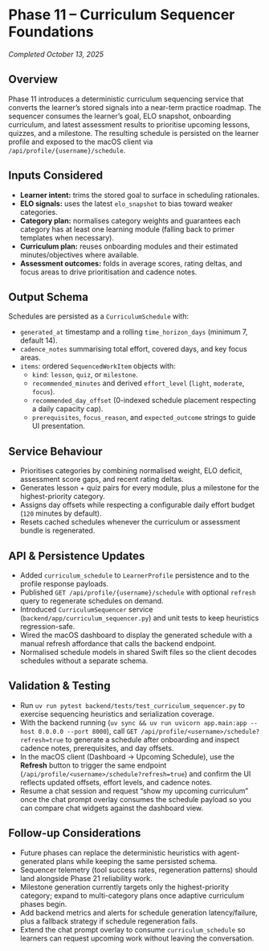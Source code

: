 # Phase 11 – Curriculum Sequencer Foundations

*Completed October 13, 2025*

## Overview
Phase 11 introduces a deterministic curriculum sequencing service that converts the learner’s stored signals into a near-term practice roadmap. The sequencer consumes the learner’s goal, ELO snapshot, onboarding curriculum, and latest assessment results to prioritise upcoming lessons, quizzes, and a milestone. The resulting schedule is persisted on the learner profile and exposed to the macOS client via `/api/profile/{username}/schedule`.

## Inputs Considered
- **Learner intent:** trims the stored goal to surface in scheduling rationales.
- **ELO signals:** uses the latest `elo_snapshot` to bias toward weaker categories.
- **Category plan:** normalises category weights and guarantees each category has at least one learning module (falling back to primer templates when necessary).
- **Curriculum plan:** reuses onboarding modules and their estimated minutes/objectives where available.
- **Assessment outcomes:** folds in average scores, rating deltas, and focus areas to drive prioritisation and cadence notes.

## Output Schema
Schedules are persisted as a `CurriculumSchedule` with:
- `generated_at` timestamp and a rolling `time_horizon_days` (minimum 7, default 14).
- `cadence_notes` summarising total effort, covered days, and key focus areas.
- `items`: ordered `SequencedWorkItem` objects with:
  - `kind`: `lesson`, `quiz`, or `milestone`.
  - `recommended_minutes` and derived `effort_level` (`light`, `moderate`, `focus`).
  - `recommended_day_offset` (0-indexed schedule placement respecting a daily capacity cap).
  - `prerequisites`, `focus_reason`, and `expected_outcome` strings to guide UI presentation.

## Service Behaviour
- Prioritises categories by combining normalised weight, ELO deficit, assessment score gaps, and recent rating deltas.
- Generates lesson + quiz pairs for every module, plus a milestone for the highest-priority category.
- Assigns day offsets while respecting a configurable daily effort budget (`120` minutes by default).
- Resets cached schedules whenever the curriculum or assessment bundle is regenerated.

## API & Persistence Updates
- Added `curriculum_schedule` to `LearnerProfile` persistence and to the profile response payloads.
- Published `GET /api/profile/{username}/schedule` with optional `refresh` query to regenerate schedules on demand.
- Introduced `CurriculumSequencer` service (`backend/app/curriculum_sequencer.py`) and unit tests to keep heuristics regression-safe.
- Wired the macOS dashboard to display the generated schedule with a manual refresh affordance that calls the backend endpoint.
- Normalised schedule models in shared Swift files so the client decodes schedules without a separate schema.

## Validation & Testing
- Run `uv run pytest backend/tests/test_curriculum_sequencer.py` to exercise sequencing heuristics and serialization coverage.
- With the backend running (`uv sync && uv run uvicorn app.main:app --host 0.0.0.0 --port 8000`), call `GET /api/profile/<username>/schedule?refresh=true` to generate a schedule after onboarding and inspect cadence notes, prerequisites, and day offsets.
- In the macOS client (Dashboard → Upcoming Schedule), use the **Refresh** button to trigger the same endpoint (`/api/profile/<username>/schedule?refresh=true`) and confirm the UI reflects updated offsets, effort levels, and cadence notes.
- Resume a chat session and request “show my upcoming curriculum” once the chat prompt overlay consumes the schedule payload so you can compare chat widgets against the dashboard view.

## Follow-up Considerations
- Future phases can replace the deterministic heuristics with agent-generated plans while keeping the same persisted schema.
- Sequencer telemetry (tool success rates, regeneration patterns) should land alongside Phase 21 reliability work.
- Milestone generation currently targets only the highest-priority category; expand to multi-category plans once adaptive curriculum phases begin.
- Add backend metrics and alerts for schedule generation latency/failure, plus a fallback strategy if schedule regeneration fails.
- Extend the chat prompt overlay to consume `curriculum_schedule` so learners can request upcoming work without leaving the conversation.
